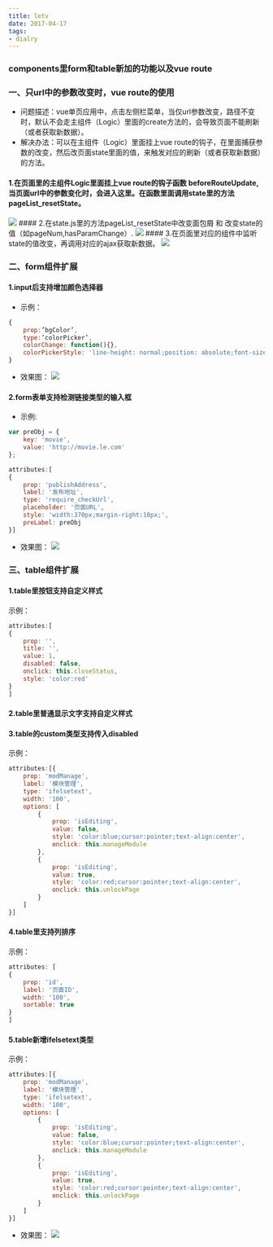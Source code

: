 ```yaml
---
title: letv
date: 2017-04-17
tags:
- dialry
---
```


### components里form和table新加的功能以及vue route
<!-- more -->

### 一、只url中的参数改变时，vue route的使用
+ 问题描述：vue单页应用中，点击左侧栏菜单，当仅url参数改变，路径不变时，默认不会走主组件（Logic）里面的create方法的，会导致页面不能刷新（或者获取新数据）。
+ 解决办法：可以在主组件（Logic）里面挂上vue route的钩子，在里面捕获参数的改变，然后改页面state里面的值，来触发对应的刷新（或者获取新数据）的方法。

#### 1.在页面里的主组件Logic里面挂上vue route的钩子函数 beforeRouteUpdate,当页面url中的参数变化时，会进入这里。在函数里面调用state里的方法 pageList_resetState。
<img src="http://onm9ileaw.bkt.clouddn.com/letv/11.png">
#### 2.在state.js里的方法pageList_resetState中改变面包屑 和 改变state的值（如pageNum,hasParamChange）.
<img src="http://onm9ileaw.bkt.clouddn.com/letv/22.png">
#### 3.在页面里对应的组件中监听state的值改变，再调用对应的ajax获取新数据。
<img src="http://onm9ileaw.bkt.clouddn.com/letv/33.png">

### 二、form组件扩展
#### 1.input后支持增加颜色选择器
+ 示例：
```js
{
    prop:’bgColor’,
    type:’colorPicker’,
    colorChange: function(){},
    colorPickerStyle: 'line-height: normal;position: absolute;font-size: 0;margin-left:10px;'
}
```
+ 效果图：
  <img src="http://onm9ileaw.bkt.clouddn.com/letv/1.png">

#### 2.form表单支持检测链接类型的输入框
+ 示例:
```js
var preObj = {
    key: 'movie',
    value: 'http://movie.le.com'
};

attributes:[
{
    prop: 'publishAddress',
    label: '发布地址',
    type: 'require_checkUrl',
    placeholder: '页面URL',
    style: 'width:370px;margin-right:10px;',
    preLabel: preObj
}]
```
+ 效果图：
  <img src="http://onm9ileaw.bkt.clouddn.com/letv/3.png">

### 三、table组件扩展
#### 1.table里按钮支持自定义样式
示例：
```js
attributes:[
{
    prop: '',
    title: '',
    value: 1,
    disabled: false,
    onclick: this.closeStatus,
    style: 'color:red'
}
]
```
#### 2.table里普通显示文字支持自定义样式
#### 3.table的custom类型支持传入disabled
示例：
```js
attributes:[{
    prop: 'modManage',
    label: '模块管理',
    type: 'ifelsetext',
    width: '100',
    options: [
        {
    	    prop: 'isEditing',
        	value: false,
            style: 'color:blue;cursor:pointer;text-align:center',
            onclick: this.manageModule
        },
        {
        	prop: 'isEditing',
            value: true,
            style: 'color:red;cursor:pointer;text-align:center',
            onclick: this.unlockPage
        }
    ]
}]
```
#### 4.table里支持列排序
示例：
```js
attributes: [
{
    prop: 'id',
    label: '页面ID',
    width: '100',
    sortable: true
}
]
```
#### 5.table新增ifelsetext类型
示例：
```js
attributes:[{
    prop: 'modManage',
    label: '模块管理',
    type: 'ifelsetext',
    width: '100',
    options: [
        {
    	    prop: 'isEditing',
        	value: false,
            style: 'color:blue;cursor:pointer;text-align:center',
            onclick: this.manageModule
        },
        {
        	prop: 'isEditing',
            value: true,
            style: 'color:red;cursor:pointer;text-align:center',
            onclick: this.unlockPage
        }
    ]
}]
```
+ 效果图：
  <img src="http://onm9ileaw.bkt.clouddn.com/letv/4.png">